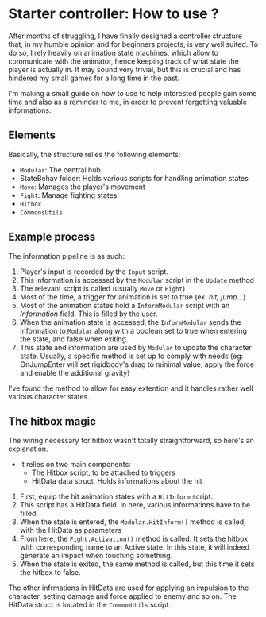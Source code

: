 # Starter controller: How to use ? 

After months of struggling, I have finally designed a controller structure that, in my humble opinion and for beginners projects, is very well suited. 
To do so, I rely heavily on animation state machines, which allow to communicate with the animator, hence keeping track of what state the player is actually in. It may sound very trivial, but this is crucial and has hindered my small games for a long time in the past. 

I'm making a small guide on how to use to help interested people gain some time and also as a reminder to me, in order to prevent forgetting valuable informations. 


## Elements 

Basically, the structure relies the following elements: 

* `Modular`: The central hub 
* StateBehav folder: Holds various scripts for handling animation states
* `Move`: Manages the player's movement 
* `Fight`: Manage fighting states  
* `Hitbox`
* `CommonsUtils`

## Example process 

The information pipeline is as such: 

1. Player's input is recorded by the `Input` script. 
1. This information is accessed by the `Modular` script in the `Update` method
1. The relevant script is called (usually `Move` or `Fight`) 
1. Most of the time, a trigger for animation is set to true (ex: *hit, jump...*)
1. Most of the animation states hold a `InformModular` script with an *Information* field. This is filled by the user. 
1. When the animation state is accessed, the `InformModular` sends the information to `Modular` along with a boolean set to true when entering the state, and false when exiting. 
1. This state and information are used by `Modular` to update the character state. Usually, a specific method is set up to comply with needs (eg: OnJumpEnter will set rigidbody's drag to minimal value, apply the force and enable the additional gravity)

I've found the method to allow for easy extention and it handles rather well various character states. 

## The hitbox magic 

The wiring necessary for hitbox wasn't totally straightforward, so here's an explanation. 

* It relies on two main components: 
    * The Hitbox script, to be attached to triggers 
    * HitData data struct. Holds informations about the hit 

1. First, equip the hit animation states with a `HitInform` script. 
1. This script has a HitData field. In here, various informations have to be filled. 
1. When the state is entered, the `Modular.HitInform()` method is called, with the HitData as parameters
1. From here, the `Fight.Activation()` method is called. It sets the hitbox with corresponding name to an Active state. In this state, it will indeed generate an impact when touching something. 
1. When the state is exited, the same method is called, but this time it sets the hitbox to false.    


The other infrmations in HitData are used for applying an impulsion to the character, setting damage and force applied to enemy and so on. The HitData struct is located in the `CommonUtils` script. 